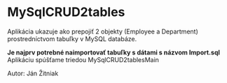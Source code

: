 # MySqlCRUD2tables
Aplikácia ukazuje ako prepojiť 2 objekty (Employee a Department) prostredníctvom tabuľky v MySQL databáze.

**Je najprv potrebné naimportovať tabuľky s dátami s názvom Import.sql**
Aplikáciu spúšťame triedou MySqlCRUD2tablesMain

Autor: Ján Žitniak
